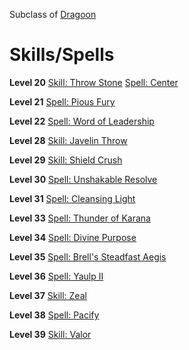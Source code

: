 <!-- TITLE: Knight -->
<!-- SUBTITLE: Chivalrous warriors that honor valor and courage above all else. -->

Subclass of [Dragoon](dragoon)
# Skills/Spells

**Level 20**
[Skill: Throw Stone](throw-stone)
[Spell: Center](center)

**Level 21**
[Spell: Pious Fury](spell-pious-fury)

**Level 22**
[Spell: Word of Leadership](spell-word-of-leadership)

**Level 28**
[Skill: Javelin Throw](skill-javelin-throw)

**Level 29**
[Skill: Shield Crush](skill-shield-crush)

**Level 30**
[Spell: Unshakable Resolve](unshakable-resolve)

**Level 31**
[Spell: Cleansing Light](cleansing-light)

**Level 33**
[Spell: Thunder of Karana](thunder-of-karana)

**Level 34**
[Spell: Divine Purpose](divine-purpose)

**Level 35**
[Spell: Brell's Steadfast Aegis](brells-steadfast-aegis)

**Level 36**
[Spell: Yaulp II](yaulp-ii)

**Level 37**
[Skill: Zeal](zeal)

**Level 38**
[Spell: Pacify](pacify)

**Level 39**
[Skill: Valor](valor)